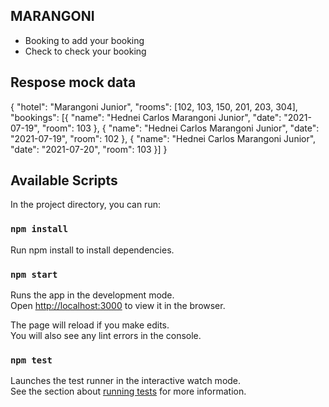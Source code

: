 ## MARANGONI

- Booking to add your booking
- Check to check your booking

## Respose mock data

{
	"hotel": "Marangoni Junior",
	"rooms": [102, 103, 150, 201, 203, 304],
	"bookings": [{
		"name": "Hednei Carlos Marangoni Junior",
		"date": "2021-07-19",
		"room": 103
	}, {
		"name": "Hednei Carlos Marangoni Junior",
		"date": "2021-07-19",
		"room": 102
	}, {
		"name": "Hednei Carlos Marangoni Junior",
		"date": "2021-07-20",
		"room": 103
	}]
}

## Available Scripts

In the project directory, you can run:

### `npm install`

Run npm install to install dependencies.

### `npm start`

Runs the app in the development mode.<br />
Open [http://localhost:3000](http://localhost:3000) to view it in the browser.

The page will reload if you make edits.<br />
You will also see any lint errors in the console.

### `npm test`

Launches the test runner in the interactive watch mode.<br />
See the section about [running tests](https://facebook.github.io/create-react-app/docs/running-tests) for more information.
